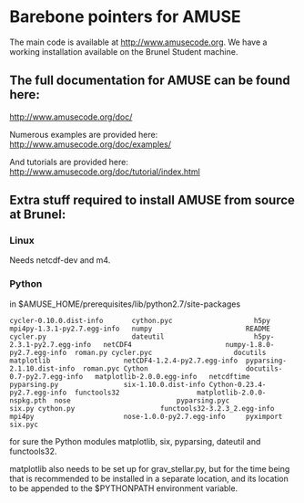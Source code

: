 # Barebone pointers for AMUSE

The main code is available at http://www.amusecode.org. We have a working installation available on the Brunel Student machine.

## The full documentation for AMUSE can be found here:
http://www.amusecode.org/doc/

Numerous examples are provided here:
http://www.amusecode.org/doc/examples/

And tutorials are provided here:
http://www.amusecode.org/doc/tutorial/index.html


## Extra stuff required to install AMUSE from source at Brunel:

### Linux
Needs netcdf-dev and m4.

### Python
in $AMUSE_HOME/prerequisites/lib/python2.7/site-packages

``
cycler-0.10.0.dist-info       cython.pyc                    h5py                        mpi4py-1.3.1-py2.7.egg-info   numpy                       README
cycler.py                     dateutil                      h5py-2.3.1-py2.7.egg-info   netCDF4                       numpy-1.8.0-py2.7.egg-info  roman.py
cycler.pyc                    docutils                      matplotlib                  netCDF4-1.2.4-py2.7.egg-info  pyparsing-2.1.10.dist-info  roman.pyc
Cython                        docutils-0.7-py2.7.egg-info   matplotlib-2.0.0.egg-info   netcdftime                    pyparsing.py                six-1.10.0.dist-info
Cython-0.23.4-py2.7.egg-info  functools32                   matplotlib-2.0.0-nspkg.pth  nose                          pyparsing.pyc               six.py
cython.py                     functools32-3.2.3_2.egg-info  mpi4py                      nose-1.0.0-py2.7.egg-info     pyximport                   six.pyc
``

for sure the Python modules matplotlib, six, pyparsing, dateutil and functools32.

matplotlib also needs to be set up for grav_stellar.py, but for the time being that is recommended to be installed in a separate location, and its location to be appended to the $PYTHONPATH environment variable.



